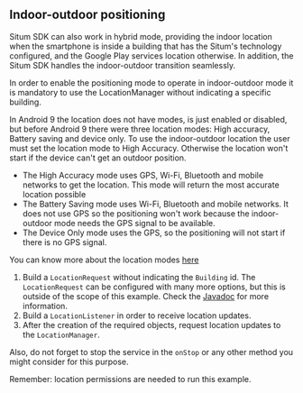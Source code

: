 ## <a name="indoor-outdoor-positioning"><a/> Indoor-outdoor positioning

Situm SDK can also work in hybrid mode, providing the indoor location when the smartphone is inside a building that has the Situm's technology configured, and the Google Play services location otherwise. In addition, the Situm SDK handles the indoor-outdoor transition seamlessly.

In order to enable the positioning mode to operate in indoor-outdoor mode it is mandatory to use the LocationManager without indicating a specific building.

In Android 9 the location does not have modes, is just enabled or disabled, but before Android 9 there were three location modes: High accuracy, Battery saving and device only.
To use the indoor-outdoor location the user must set the location mode to High Accuracy. Otherwise the location won't start if the device can't get an outdoor position.

- The High Accuracy mode uses GPS, Wi-Fi, Bluetooth and mobile networks to get the location. This mode will return the most accurate location possible
- The Battery Saving mode uses Wi-Fi, Bluetooth and mobile networks. It does not use GPS so the positioning won't work because the indoor-outdoor mode needs the GPS signal to be available.
- The Device Only mode uses the GPS, so the positioning will not start if there is no GPS signal.

You can know more about the location modes [here](https://developer.android.com/training/location/change-location-settings#location-request)

1. Build a `LocationRequest` without indicating the `Building` id. The `LocationRequest` can be configured
   with many more options, but this is outside of the scope of this example. Check the
   [Javadoc](http://developers.situm.es/sdk_documentation/android/javadoc/latest) for more information.
2. Build a `LocationListener` in order to receive location updates.
3. After the creation of the required objects, request location updates to the `LocationManager`.

Also, do not forget to stop the service in the `onStop` or any other method you might consider for this purpose.

Remember: location permissions are needed to run this example.
